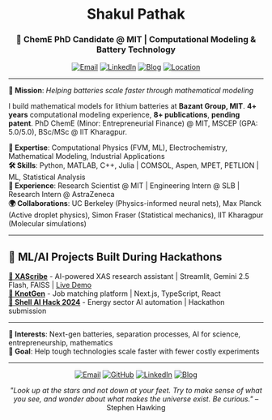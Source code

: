 <div align="center">

# Shakul Pathak

### 🔬 ChemE PhD Candidate @ MIT | Computational Modeling & Battery Technology

[![Email](https://img.shields.io/badge/Email-shakulp@mit.edu-blue?style=flat-square&logo=gmail)](mailto:shakulp@mit.edu)
[![LinkedIn](https://img.shields.io/badge/LinkedIn-Connect-blue?style=flat-square&logo=linkedin)](https://linkedin.com/in/shakul-pathak)
[![Blog](https://img.shields.io/badge/Blog-Math_for_Fun-purple?style=flat-square&logo=rss)](https://oscuro-phoenix.github.io/math-for-fun/)
[![Location](https://img.shields.io/badge/Location-Cambridge,_MA-red?style=flat-square&logo=location-dot)](https://maps.google.com/?q=Cambridge,MA)

---

</div>

**🎯 Mission**: *Helping batteries scale faster through mathematical modeling*

I build mathematical models for lithium batteries at **Bazant Group, MIT**. **4+ years** computational modeling experience, **8+ publications**, **pending patent**. PhD ChemE (Minor: Entrepreneurial Finance) @ MIT, MSCEP (GPA: 5.0/5.0), BSc/MSc @ IIT Kharagpur.

**🔬 Expertise**: Computational Physics (FVM, ML), Electrochemistry, Mathematical Modeling, Industrial Applications  
**🛠️ Skills**: Python, MATLAB, C++, Julia | COMSOL, Aspen, MPET, PETLION | ML, Statistical Analysis  
**💼 Experience**: Research Scientist @ MIT | Engineering Intern @ SLB | Research Intern @ AstraZeneca  
**🌍 Collaborations**: UC Berkeley (Physics-informed neural nets), Max Planck (Active droplet physics), Simon Fraser (Statistical mechanics), IIT Kharagpur (Molecular simulations)

---

## 🚀 ML/AI Projects Built During Hackathons

**[🧪 XAScribe](https://github.com/Oscuro-Phoenix/xascribe)** - AI-powered XAS research assistant | Streamlit, Gemini 2.5 Flash, FAISS | [Live Demo](https://xascribe-mqr9ykb3xgrabj4msihmvx.streamlit.app/)  
**[🔗 KnotGen](https://github.com/Oscuro-Phoenix/knotgen)** - Job matching platform | Next.js, TypeScript, React  
**[🤖 Shell AI Hack 2024](https://github.com/Oscuro-Phoenix/shellaihack2024)** - Energy sector AI automation | Hackathon submission

---

**🌟 Interests**: Next-gen batteries, separation processes, AI for science, entrepreneurship, mathematics  
**🎯 Goal**: Help tough technologies scale faster with fewer costly experiments

---

<div align="center">

[![Email](https://img.shields.io/badge/Email-shakulp@mit.edu-blue?style=for-the-badge&logo=gmail)](mailto:shakulp@mit.edu)
[![GitHub](https://img.shields.io/badge/GitHub-@oscuro--phoenix-black?style=for-the-badge&logo=github)](https://github.com/oscuro-phoenix)
[![LinkedIn](https://img.shields.io/badge/LinkedIn-Connect-blue?style=for-the-badge&logo=linkedin)](https://linkedin.com/in/shakul-pathak)
[![Blog](https://img.shields.io/badge/Blog-Math_for_Fun-purple?style=for-the-badge&logo=rss)](https://oscuro-phoenix.github.io/math-for-fun/)

*"Look up at the stars and not down at your feet. Try to make sense of what you see, and wonder about what makes the universe exist. Be curious."* – Stephen Hawking

</div>



